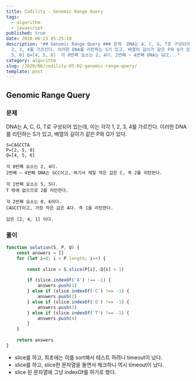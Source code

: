 ```yaml
---
title: Codility - Genomic Range Query
tags:
  - algorithm
  - javascript
published: true
date: 2020-06-23 05:25:19
description: "## Genomic Range Query ### 문제  DNA는 A, C, G, T로 구성되어 있는데, 이는 각각 1,
  2, 3, 4를 가르킨다. 이러한 DNA를 리턴하는 S가 있고, 배열의 길이가 같은 P와 Q가 있다.  ``` S=CAGCCTA P=[2,
  5, 0] Q=[4, 5, 6]  각 0번째 요소는 2, 4다. 2번째 ~ 4번째 DNA는 GCC..."
category: algorithm
slug: /2020/06/codility-05-02-genomic-range-query/
template: post
---
```

## Genomic Range Query

### 문제

DNA는 A, C, G, T로 구성되어 있는데, 이는 각각 1, 2, 3, 4를 가르킨다. 이러한 DNA를 리턴하는 S가 있고, 배열의 길이가 같은 P와 Q가 있다.

```
S=CAGCCTA
P=[2, 5, 0]
Q=[4, 5, 6]

각 0번째 요소는 2, 4다.
2번째 ~ 4번째 DNA는 GCC이고, 여기서 제일 작은 값은 C, 즉 2를 리턴한다.

각 1번째 요소는 5, 5다.
T 밖에 없으므로 2를 리턴한다.

각 2번째 요소는 0, 6이다.
CAGCCT이고, 가장 작은 값은 A다. 즉 1을 리턴한다.

답은 [2, 4, 1] 이다.
```

### 풀이

```javascript
function solution(S, P, Q) {
    const answers = []
    for (let i=0; i < P.length; i++) {
        
        const slice = S.slice(P[i], Q[i] + 1)
        
        if (slice.indexOf('A') !== -1) {
            answers.push(1)
        } else if (slice.indexOf('C') !== -1) {
            answers.push(2)
        } else if (slice.indexOf('G') !== -1) {
            answers.push(3)
        } else if (slice.indexOf('T') !== -1) {
            answers.push(4)
        }
    }
    
    return answers
}
```

- slice를 하고, 최초에는 이를 sort해서 테스트 하려니 timeout이 났다.
- slice를 하고, slice한 문자열을 돌면서 체크하니 역시 timeout이 났다.
- slice 된 문자열에 그냥 indexOf를 하기로 했다.